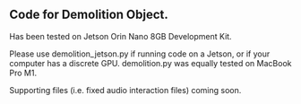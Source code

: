 ## Code for Demolition Object. 

Has been tested on Jetson Orin Nano 8GB Development Kit. 

Please use demolition_jetson.py if running code on a Jetson, or if your computer has a discrete GPU. 
demolition.py was equally tested on MacBook Pro M1. 

Supporting files (i.e. fixed audio interaction files) coming soon. 
